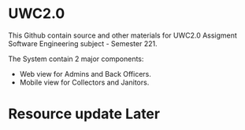 # UWC2.0 

This Github contain source and other materials for UWC2.0 Assigment Software Engineering subject - Semester 221.

The System contain 2 major components:
- Web view for Admins and Back Officers.
- Mobile view for Collectors and Janitors. 

# Resource update Later